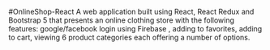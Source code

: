 #OnlineShop-React
A web application built using React, React Redux and Bootstrap 5 that presents an online clothing store with the following features: google/facebook login using Firebase , adding to favorites, adding to cart, viewing 6 product categories each offering a number of options.
